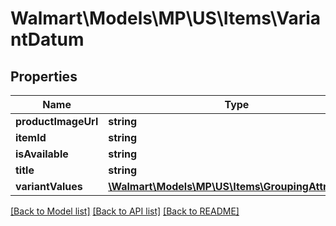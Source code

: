 # Walmart\Models\MP\US\Items\VariantDatum

## Properties

Name | Type | Description | Notes
------------ | ------------- | ------------- | -------------
**productImageUrl** | **string** |  | [optional]
**itemId** | **string** |  | [optional]
**isAvailable** | **string** |  | [optional]
**title** | **string** |  | [optional]
**variantValues** | [**\Walmart\Models\MP\US\Items\GroupingAttributes[]**](GroupingAttributes.md) |  | [optional]


[[Back to Model list]](./) [[Back to API list]](../../../../../README.md#supported-apis) [[Back to README]](../../../../../README.md)
